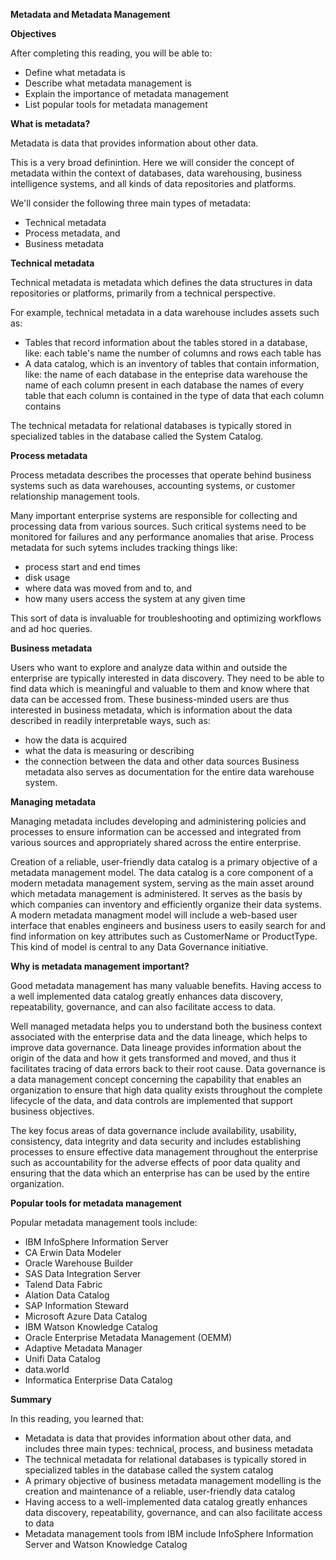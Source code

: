 **Metadata and Metadata Management**

**Objectives**

After completing this reading, you will be able to:
- Define what metadata is
- Describe what metadata management is
- Explain the importance of metadata management
- List popular tools for metadata management

**What is metadata?**

Metadata is data that provides information about other data.

This is a very broad definintion. Here we will consider the concept of metadata within the context of databases, data warehousing, business intelligence systems, and all kinds of data repositories and platforms.

We'll consider the following three main types of metadata:
- Technical metadata
- Process metadata, and
- Business metadata

**Technical metadata**

Technical metadata is metadata which defines the data structures in data repositories or platforms, primarily from a technical perspective.

For example, technical metadata in a data warehouse includes assets such as:

- Tables that record information about the tables stored in a database, like:
  each table's name
  the number of columns and rows each table has
- A data catalog, which is an inventory of tables that contain information, like:
  the name of each database in the enteprise data warehouse
  the name of each column present in each database
  the names of every table that each column is contained in
  the type of data that each column contains

The technical metadata for relational databases is typically stored in specialized tables in the database called the System Catalog.

**Process metadata**

Process metadata describes the processes that operate behind business systems such as data warehouses, accounting systems, or customer relationship management tools.

Many important enterprise systems are responsible for collecting and processing data from various sources. Such critical systems need to be monitored for failures and any performance anomalies that arise. Process metadata for such sytems includes tracking things like:

- process start and end times
- disk usage
- where data was moved from and to, and
- how many users access the system at any given time

This sort of data is invaluable for troubleshooting and optimizing workflows and ad hoc queries.

**Business metadata**

Users who want to explore and analyze data within and outside the enterprise are typically interested in data discovery. They need to be able to find data which is meaningful and valuable to them and know where that data can be accessed from. These business-minded users are thus interested in business metadata, which is information about the data described in readily interpretable ways, such as:

- how the data is acquired
- what the data is measuring or describing
- the connection between the data and other data sources
Business metadata also serves as documentation for the entire data warehouse system.

**Managing metadata**

Managing metadata includes developing and administering policies and processes to ensure information can be accessed and integrated from various sources and appropriately shared across the entire enterprise.

Creation of a reliable, user-friendly data catalog is a primary objective of a metadata management model. The data catalog is a core component of a modern metadata management system, serving as the main asset around which metadata management is administered. It serves as the basis by which companies can inventory and efficiently organize their data systems. A modern metadata managment model will include a web-based user interface that enables engineers and business users to easily search for and find information on key attributes such as CustomerName or ProductType. This kind of model is central to any Data Governance initiative.

**Why is metadata management important?**

Good metadata management has many valuable benefits. Having access to a well implemented data catalog greatly enhances data discovery, repeatability, governance, and can also facilitate access to data.

Well managed metadata helps you to understand both the business context associated with the enterprise data and the data lineage, which helps to improve data governance. Data lineage provides information about the origin of the data and how it gets transformed and moved, and thus it facilitates tracing of data errors back to their root cause. Data governance is a data management concept concerning the capability that enables an organization to ensure that high data quality exists throughout the complete lifecycle of the data, and data controls are implemented that support business objectives.

The key focus areas of data governance include availability, usability, consistency, data integrity and data security and includes establishing processes to ensure effective data management throughout the enterprise such as accountability for the adverse effects of poor data quality and ensuring that the data which an enterprise has can be used by the entire organization.

**Popular tools for metadata management**

Popular metadata management tools include:

- IBM InfoSphere Information Server
- CA Erwin Data Modeler
- Oracle Warehouse Builder
- SAS Data Integration Server
- Talend Data Fabric
- Alation Data Catalog
- SAP Information Steward
- Microsoft Azure Data Catalog
- IBM Watson Knowledge Catalog
- Oracle Enterprise Metadata Management (OEMM)
- Adaptive Metadata Manager
- Unifi Data Catalog
- data.world
- Informatica Enterprise Data Catalog

**Summary**

In this reading, you learned that:

- Metadata is data that provides information about other data, and includes three main types: technical, process, and business metadata
- The technical metadata for relational databases is typically stored in specialized tables in the database called the system catalog
- A primary objective of business metadata management modelling is the creation and maintenance of a reliable, user-friendly data catalog
- Having access to a well-implemented data catalog greatly enhances data discovery, repeatability, governance, and can also facilitate access to data
- Metadata management tools from IBM include InfoSphere Information Server and Watson Knowledge Catalog
